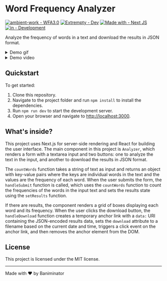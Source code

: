 # Word Frequency Analyzer

[![ambient-work - WFA3.0](https://img.shields.io/badge/ambient--work-WFA3.0-2ea44f?style=for-the-badge&logo=github)](https://github.com/ambient-work/wfa3.0/)
[![Extrempty - Dev](https://img.shields.io/badge/Extrempty-Dev-89CFF0?style=for-the-badge&logo=telegram)](https://github.com/ambient-work/wfa3.0/)
[![Made with - Next JS](https://img.shields.io/badge/Made_with-Next_JS-C0C2C9?style=for-the-badge&logo=vercel)](https://github.com/ambient-work/wfa3.0/)
[![in - Development](https://img.shields.io/badge/in-Development-ac3ccf?style=for-the-badge&logo=visualstudiocode)](https://github.com/ambient-work/wfa3.0/)

Analyze the frequency of words in a text and download the results in JSON format.



<details>
<summary>Demo gif</summary>

![Word Frequency Analyzer Demo](wfa3_demo.gif)

</details>
<details>
<summary>Demo video</summary>

https://user-images.githubusercontent.com/101447196/235105522-8fa220aa-1863-4b74-a97a-b812c550673e.mp4

</details>



## Quickstart

To get started:

1. Clone this repository.
2. Navigate to the project folder and run `npm install` to install the dependencies.
3. Run `npm run dev` to start the development server.
4. Open your browser and navigate to [http://localhost:3000](http://localhost:3000).

## What's inside?

This project uses Next.js for server-side rendering and React for building the user interface. The main component in this project is `Analyzer`, which renders a form with a textarea input and two buttons: one to analyze the text in the input, and another to download the results in JSON format. 

The `countWords` function takes a string of text as input and returns an object with key-value pairs where the keys are individual words in the text and the values are the frequency of each word. When the user submits the form, the `handleSubmit` function is called, which uses the `countWords` function to count the frequencies of the words in the input text and sets the results state using the `setResults` function.

If there are results, the component renders a grid of boxes displaying each word and its frequency. When the user clicks the download button, the `handleDownload` function creates a temporary anchor link with a `data:` URI containing the JSON-encoded results data, sets the `download` attribute to a filename based on the current date and time, triggers a click event on the anchor link, and then removes the anchor element from the DOM.

## License

This project is licensed under the MIT license.

---

Made with ❤️ by Baniminator
